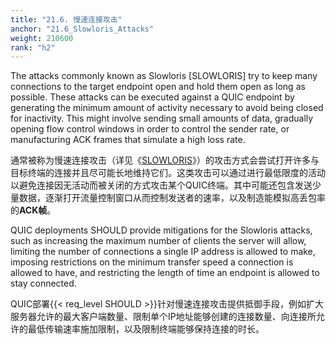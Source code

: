 ```yaml
---
title: "21.6. 慢速连接攻击"
anchor: "21.6_Slowloris_Attacks"
weight: 210600
rank: "h2"
---
```


The attacks commonly known as Slowloris [SLOWLORIS] try to keep many connections to the target endpoint open and hold them open as long as possible. These attacks can be executed against a QUIC endpoint by generating the minimum amount of activity necessary to avoid being closed for inactivity. This might involve sending small amounts of data, gradually opening flow control windows in order to control the sender rate, or manufacturing ACK frames that simulate a high loss rate.

通常被称为慢速连接攻击（详见《[SLOWLORIS]()》）的攻击方式会尝试打开许多与目标终端的连接并且尽可能长地维持它们。这类攻击可以通过进行最低限度的活动以避免连接因无活动而被关闭的方式攻击某个QUIC终端。其中可能还包含发送少量数据，逐渐打开流量控制窗口从而控制发送者的速率，以及制造能模拟高丢包率的**ACK帧**。

QUIC deployments SHOULD provide mitigations for the Slowloris attacks, such as increasing the maximum number of clients the server will allow, limiting the number of connections a single IP address is allowed to make, imposing restrictions on the minimum transfer speed a connection is allowed to have, and restricting the length of time an endpoint is allowed to stay connected.

QUIC部署{{< req_level SHOULD >}}针对慢速连接攻击提供抵御手段，例如扩大服务器允许的最大客户端数量、限制单个IP地址能够创建的连接数量、向连接所允许的最低传输速率施加限制，以及限制终端能够保持连接的时长。
